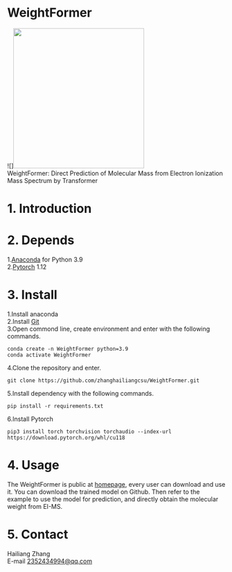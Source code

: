 # WeightFormer  
![]<img src="https://github.com/zhanghailiangcsu/WeightFormer/blob/main/logo.png" width="302" height="323"/>  
WeightFormer: Direct Prediction of Molecular Mass from Electron lonization Mass Spectrum by Transformer
# 1. Introduction
# 2. Depends
1.[Anaconda](https://www.anaconda.com) for Python 3.9   
2.[Pytorch](https://pytorch.org/) 1.12   
# 3. Install
1.Install anaconda   
2.Install [Git](https://git-scm.com/downloads)  
3.Open commond line, create environment and enter with the following commands.   
```
conda create -n WeightFormer python=3.9  
conda activate WeightFormer  
```
4.Clone the repository and enter.  
```
git clone https://github.com/zhanghailiangcsu/WeightFormer.git
```
5.Install dependency with the following commands.
```
pip install -r requirements.txt
```
6.Install  Pytorch
```
pip3 install torch torchvision torchaudio --index-url https://download.pytorch.org/whl/cu118
```
# 4. Usage
The WeightFormer is public at [homepage](https://github.com/zhanghailiangcsu), every user can download and use it.
You can download the trained model on Github.
Then refer to the example to use the model for prediction, and directly obtain the molecular weight from EI-MS.
# 5. Contact
Hailiang Zhang   
E-mail 2352434994@qq.com
